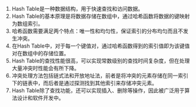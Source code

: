 

1. Hash Table是一种数据结构，用于快速查找和访问数据。
2. Hash Table的基本原理是将数据存储在数组中，通过哈希函数将数据的键映射为数组索引。
3. 哈希函数需要满足两个特点：唯一性和均匀性，保证索引的分布均匀而且不发生冲突。
4. 在Hash Table中，对于每一个键值对，通过哈希函数得到的索引值即为该键值对在数组中的存储位置。
5. Hash Table的查找性能很高，可以实现常数级别的查找时间复杂度，但在处理大量冲突时性能会有所下降。
6. 冲突处理方法包括链式法和开放地址法，前者是将冲突的元素存储在同一索引下的链表中，而后者是通过探测找到其他索引来存储冲突元素。
7. Hash Table除了查找功能，还可以实现插入、删除等操作，因此被广泛用于算法设计和软件开发中。